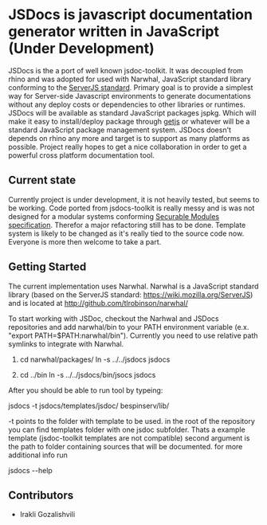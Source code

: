 JSDocs is javascript documentation generator written in JavaScript (Under Development)
==================================================

JSDocs is the a port of well known jsdoc-toolkit. It was decoupled from rhino and was adopted for used with Narwhal, JavaScript standard library conforming to the [ServerJS standard](https://wiki.mozilla.org/ServerJS). Primary goal is to provide a simplest way for Server-side Javascript environments to generate documentations without any deploy costs or dependencies to other libraries or runtimes. JSDocs will be available as standard JavaScript packages jspkg. Which will make it easy to install/deploy package through [getjs](http://github.com/dangoor/getjs) or whatever will be a standard JavaScript package management system. JSDocs doesn't depends on rhino any more and target is to support as many platforms as possible. Project really hopes to get a nice collaboration in order to get a powerful cross platform documentation tool. 

Current state
---------------- 

Currently project is under development, it is not heavily tested, but seems to be working. Code ported from jsdocs-toolkit is really messy and is was not designed for a modular systems conforming [Securable Modules specification](https://wiki.mozilla.org/ServerJS/Modules/SecurableModules). Therefor a major refactoring still has to be done. Template system is likely to be changed as it's really tied to the source code now. Everyone is more then welcome to take a part.

Getting Started
---------------

The current implementation uses Narwhal. Narwhal is a JavaScript standard library (based on the ServerJS standard: https://wiki.mozilla.org/ServerJS) and is located at http://github.com/tlrobinson/narwhal/

To start working with JSDoc, checkout the Narhwal and JSDocs repositories and add narwhal/bin to your PATH environment variable (e.x. "export PATH=$PATH:narwhal/bin"). Currently you need to use relative path symlinks to integrate with Narwhal.

1. cd narwhal/packages/ 
   ln -s ../../jsdocs jsdocs 

2. cd ../bin
   ln -s ../../jsdocs/bin/jsocs jsdocs

After you should be able to run tool by typeing:

  jsdocs -t jsdocs/templates/jsdoc/ bespinserv/lib/

-t points to the folder with template to be used. in the root of the repository you can find templates folder with one jsdoc subfolder. Thats a example template (jsdoc-toolkit templates are not compatible)
second argument is the path to folder containing sources that will be documented. for more additional info run

  jsdocs --help

Contributors
------------

* Irakli Gozalishvili

